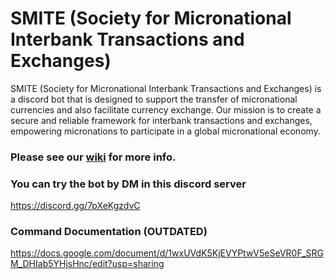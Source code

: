 # SMITE (Society for Micronational Interbank Transactions and Exchanges)

SMITE (Society for Micronational Interbank Transactions and Exchanges) is a discord bot that is designed to support the transfer of micronational currencies and also facilitate currency exchange. 
Our mission is to create a secure and reliable framework for interbank transactions and exchanges, empowering micronations to participate in a global micronational economy.

### Please see our [wiki](https://github.com/psg4220/SMITE/wiki) for more info.

### You can try the bot by DM in this discord server
https://discord.gg/7pXeKgzdvC

### Command Documentation (OUTDATED)
https://docs.google.com/document/d/1wxUVdK5KjEVYPtwV5eSeVR0F_SRGM_DHIab5YHjsHnc/edit?usp=sharing
